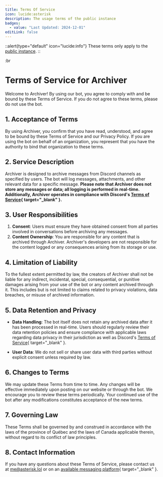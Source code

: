 ```yaml
---
title: Terms Of Service
icon: lucide:asterisk
description: The usage terms of the public instance
badges:
  - value: "Last Updated: 2024-12-01"
editLink: false
---
```


::alert{type="default" icon="lucide:info"}
These terms only apply to the [public instance](/setup/quickstart).
::

:br 
# Terms of Service for Archiver

Welcome to Archiver! By using our bot, you agree to comply with and be bound by these Terms of Service. If you do not agree to these terms, please do not use the bot.

## 1. Acceptance of Terms
By using Archiver, you confirm that you have read, understood, and agree to be bound by these Terms of Service and our Privacy Policy. If you are using the bot on behalf of an organization, you represent that you have the authority to bind that organization to these terms.

## 2. Service Description
Archiver is designed to archive messages from Discord channels as specified by users. The bot will log messages, attachments, and other relevant data for a specific message. **Please note that Archiver does not store any messages or data; all logging is performed in real-time. Additionally, Archiver operates in compliance with Discord's [Terms of Service](https://discord.com/tos){ target="_blank" }.**

## 3. User Responsibilities
1. **Consent**: Users must ensure they have obtained consent from all parties involved in conversations before archiving any messages.
2. **Content Ownership**: You are responsible for any content that is archived through Archiver. Archiver's developers are not responsible for the content logged or any consequences arising from its storage or use.

## 4. Limitation of Liability
To the fullest extent permitted by law, the creators of Archiver shall not be liable for any indirect, incidental, special, consequential, or punitive damages arising from your use of the bot or any content archived through it. This includes but is not limited to claims related to privacy violations, data breaches, or misuse of archived information.

## 5. Data Retention and Privacy
- **Data Handling**: The bot itself does not retain any archived data after it has been processed in real-time. Users should regularly review their data retention policies and ensure compliance with applicable laws regarding data privacy in their jurisdiction as well as Discord's [Terms of Service](https://discord.com/tos){ target="_blank" }.

- **User Data**: We do not sell or share user data with third parties without explicit consent unless required by law.

## 6. Changes to Terms
We may update these Terms from time to time. Any changes will be effective immediately upon posting on our website or through the bot. We encourage you to review these terms periodically. Your continued use of the bot after any modifications constitutes acceptance of the new terms.

## 7. Governing Law
These Terms shall be governed by and construed in accordance with the laws of the province of Québec and the laws of Canada applicable therein, without regard to its conflict of law principles.

## 8. Contact Information
If you have any questions about these Terms of Service, please contact us at [me@asterisk.lol](mailto:me@asterisk.lol) or on an [available messaging platform](https://asterisk.lol/socials){ target="_blank" }.